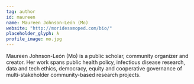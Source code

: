 ```yaml
---
tag: author
id: maureen
name: Maureen Johnson-León (Mo)
website: "http://moridesamoped.com/bio/"
placeholder_glyph: λ
profile_image: mo.jpg
---
```


Maureen Johnson-León (Mo) is a public scholar, community organizer and creator. Her work spans public health policy, infectious disease research, data and tech ethics, democracy, equity and cooperative governance of multi-stakeholder community-based research projects.
